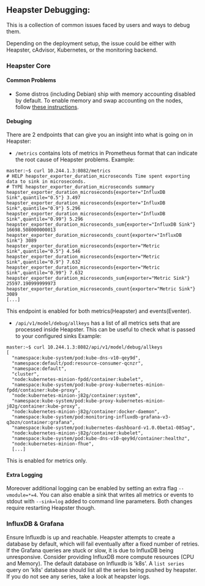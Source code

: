 ## Heapster Debugging:

This is a collection of common issues faced by users and ways to debug them.

Depending on the deployment setup, the issue could be either with Heapster, cAdvisor, Kubernetes, or the monitoring backend.

### Heapster Core

#### Common Problems

* Some distros (including Debian) ship with memory accounting disabled by default. To enable memory and swap accounting on the nodes, follow [these instructions](https://docs.docker.com/installation/ubuntulinux/#memory-and-swap-accounting).

#### Debuging

There are 2 endpoints that can give you an insight into what is going on in Heapster:

* `/metrics` contains lots of metrics in Prometheus format that can indicate the root cause of Heapster problems. Example:
```
master:~$ curl 10.244.1.3:8082/metrics
# HELP heapster_exporter_duration_microseconds Time spent exporting data to sink in microseconds.
# TYPE heapster_exporter_duration_microseconds summary
heapster_exporter_duration_microseconds{exporter="InfluxDB Sink",quantile="0.5"} 3.497
heapster_exporter_duration_microseconds{exporter="InfluxDB Sink",quantile="0.9"} 5.296
heapster_exporter_duration_microseconds{exporter="InfluxDB Sink",quantile="0.99"} 5.296
heapster_exporter_duration_microseconds_sum{exporter="InfluxDB Sink"} 16698.508000000013
heapster_exporter_duration_microseconds_count{exporter="InfluxDB Sink"} 3089
heapster_exporter_duration_microseconds{exporter="Metric Sink",quantile="0.5"} 4.546
heapster_exporter_duration_microseconds{exporter="Metric Sink",quantile="0.9"} 7.632
heapster_exporter_duration_microseconds{exporter="Metric Sink",quantile="0.99"} 7.632
heapster_exporter_duration_microseconds_sum{exporter="Metric Sink"} 25597.190999999973
heapster_exporter_duration_microseconds_count{exporter="Metric Sink"} 3089
[...]
```
This endpoint is enabled for both metrics(Heapster) and events(Eventer).


* `/api/v1/model/debug/allkeys` has a list of all metrics sets that are processed inside Heapster. This can be useful to check what is 
passed to your configured sinks Example:

```
master:~$ curl 10.244.1.3:8082/api/v1/model/debug/allkeys
[
  "namespace:kube-system/pod:kube-dns-v10-qey9d",
  "namespace:default/pod:resource-consumer-qcnzr",
  "namespace:default",
  "cluster",
  "node:kubernetes-minion-fpdd/container:kubelet",
  "namespace:kube-system/pod:kube-proxy-kubernetes-minion-fpdd/container:kube-proxy",
  "node:kubernetes-minion-j82g/container:system",
  "namespace:kube-system/pod:kube-proxy-kubernetes-minion-j82g/container:kube-proxy",
  "node:kubernetes-minion-j82g/container:docker-daemon",
  "namespace:kube-system/pod:monitoring-influxdb-grafana-v3-q3ozn/container:grafana",
  "namespace:kube-system/pod:kubernetes-dashboard-v1.0.0beta1-085ag",
  "node:kubernetes-minion-j82g/container:kubelet",
  "namespace:kube-system/pod:kube-dns-v10-qey9d/container:healthz",
  "node:kubernetes-minion-fhue",
  [...]
 ``` 
This is enabled for metrics only.

#### Extra Logging

Moreover additional logging can be enabled by setting an extra flag `--vmodule=*=4`. 
You can also enable a sink that writes all metrics or events to stdout with `--sink=log` added to command line parameters.
Both changes require restarting Heapster though.

### InfluxDB & Grafana

Ensure Influxdb is up and reachable. Heapster attempts to create a database by default, which will fail eventually after a fixed number of retries.
If the Grafana queries are stuck or slow, it is due to InfluxDB being unresponsive. Consider providing InfluxDB more compute resources (CPU and Memory).
The default database on Influxdb is 'k8s'. 
A `list series` query on 'k8s' database should list all the series being pushed by heapster. If you do not see any series, take a look at heapster logs.
